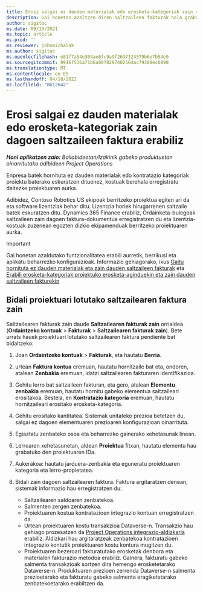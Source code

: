 ```yaml
---
title: Erosi salgai ez dauden materialak edo erosketa-kategoriak zain dagoen saltzaileen faktura erabiliz
description: Gai honetan azaltzen diren saltzaileen fakturak nola grabatu azaltzen da.
author: sigitac
ms.date: 09/13/2021
ms.topic: article
ms.prod: ''
ms.reviewer: johnmichalak
ms.author: sigitac
ms.openlocfilehash: e81f7a54e304ae6fc9a9f2637124579b6e7b54e9
ms.sourcegitcommit: 9916f536a71b6a0078297402564ac79308ec6890
ms.translationtype: MT
ms.contentlocale: eu-ES
ms.lasthandoff: 04/18/2022
ms.locfileid: "8612642"
---
```

# <a name="purchase-non-stocked-materials-or-procurement-categories-using-a-pending-vendor-invoice"></a>Erosi salgai ez dauden materialak edo erosketa-kategoriak zain dagoen saltzaileen faktura erabiliz

_**Honi aplikatzen zaio:** Baliabideetan/Izakinik gabeko produktuetan oinarritutako adibideen Project Operations_

Enpresa batek hornituta ez dauden materialak edo kontratazio kategoriak proiektu baterako eskuratzen dituenez, kostuak berehala erregistratu daitezke proiektuaren aurka. 

Adibidez, Contoso Robotics US ekipoak berritzeko proiektua egiten ari da eta software lizentziak behar ditu. Lizentzia horiek hirugarrenen saltzaile batek eskuratzen ditu.  Dynamics 365 Finance erabiliz, Ordainketa-bulegoak saltzaileen zain dagoen faktura-dokumentua erregistratzen du eta lizentzia-kostuak zuzenean egozten dizkio ekipamenduak berritzeko proiektuaren aurka. 

> [!IMPORTANT]
> Gai honetan azaldutako funtzionalitatea erabili aurretik, berrikusi eta aplikatu beharrezko konfigurazioak. Informazio gehiagorako, ikus [Gaitu hornituta ez dauden materialak eta zain dauden saltzaileen fakturak](configure-materials-nonstocked.md) eta [Erabili erosketa-kategoriak proiektuko erosketa-aginduekin eta zain dauden saltzaileen fakturekin](configure-procurement-categories.md)

## <a name="post-a-project-related-pending-vendor-invoice"></a>Bidali proiektuari lotutako saltzailearen faktura zain 

Saltzailearen fakturak zain daude **Saltzailearen fakturak zain** orrialdea (**Ordaintzeko kontuak** > **Fakturak** > **Saltzailearen fakturak zain**). Bete urrats hauek proiektuari lotutako saltzailearen faktura pendiente bat bidaltzeko:

1. Joan **Ordaintzeko kontuak** > **Fakturak**, eta hautatu **Berria**. 
1. urtean **Faktura kontua** eremuan, hautatu hornitzaile bat eta, ondoren, atalean **Zenbakia** eremuan, idatzi saltzailearen fakturaren identifikazioa.
1. Gehitu lerro bat saltzaileen fakturan, eta gero, atalean **Elementu zenbakia** eremuan, hautatu hornitu gabeko elementua saltzaileari erositakoa. Bestela, en **Kontratazio kategoria** eremuan, hautatu hornitzaileari erositako erosketa-kategoria.   
1. Gehitu erositako kantitatea. Sistemak unitateko prezioa betetzen du, salgai ez dagoen elementuaren prezioaren konfigurazioan oinarrituta. 
1. Egiaztatu zenbateko osoa eta beharrezko gainerako xehetasunak linean.
1. Lerroaren xehetasunetan, aldean **Proiektua** fitxan, hautatu elementu hau grabatuko den proiektuaren IDa.
1. Aukerakoa: hautatu jarduera-zenbakia eta eguneratu proiektuaren kategoria eta lerro-propietatea.
1. Bidali zain dagoen saltzailearen faktura. Faktura argitaratzen denean, sistemak informazio hau erregistratzen du:
    
    - Saltzailearen saldoaren zenbatekoa.
    - Salmenten zergen zenbatekoa.
    - Proiektuaren kostua kontratazioen integrazio kontuan erregistratzen da.
    - Urtean proiektuaren kostu transakzioa Dataverse-n.  Transakzio hau gehiago prozesatzen da [Project Operations integrazio-aldizkaria](../project-accounting/project-operations-integration-journal.md) erabiliz. Aldizkari hau argitaratzeak zenbatekoa kontratazioen integrazio kontutik proiektuaren kostu kontura mugitzen du. 
    - Proiektuaren bezeroari fakturatutako erosketak denbora eta materialen fakturazio metodoa erabiliz. Gainera, fakturatu gabeko salmenta transakzioak sortzen dira hemengo erosketetarako Dataverse-n. Produktuaren prezioen zerrenda Dataverse-n salmenta prezioetarako eta fakturatu gabeko salmenta eragiketetarako zenbatekoetarako erabiltzen da.
